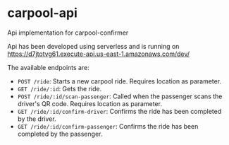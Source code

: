 # carpool-api
Api implementation for carpool-confirmer

Api has been developed using serverless and is running on https://d7jtotvg61.execute-api.us-east-1.amazonaws.com/dev/

The available endpoints are: 

- `POST /ride`: Starts a new carpool ride. Requires location as parameter.
- `GET /ride/:id`: Gets the ride.
- `POST /ride/:id/scan-passenger`: Called when the passenger scans the driver's QR code. Requires location as parameter.
- `GET /ride/:id/confirm-driver`: Confirms the ride has been completed by the driver.
- `GET /ride/:id/confirm-passenger`: Confirms the ride has been completed by the passenger.
